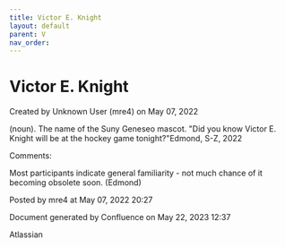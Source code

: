 ```yaml
---
title: Victor E. Knight
layout: default
parent: V
nav_order:
---
```


# Victor E. Knight

Created by  Unknown User (mre4) on May 07, 2022

(noun). The name of the Suny Geneseo mascot. &quot;Did you know Victor E. Knight will be at the hockey game tonight?&quot;Edmond, S-Z, 2022

Comments:

Most participants indicate general familiarity - not much chance of it becoming obsolete soon. (Edmond)

Posted by mre4 at May 07, 2022 20:27

Document generated by Confluence on May 22, 2023 12:37

Atlassian
